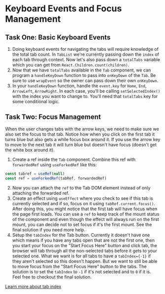 # Keyboard Events and Focus Management

## Task One: Basic Keyboard Events

1. Doing keyboard events for navigating the tabs will require knowledge of the total tab count. In `TabList` we're currently passing down the `index` of each tab through context. Now let's also pass down a `totalTabs` variable which you can get from `React.Children.count(children)`.
2. Now that we have `totalTabs` available in the `Tab` component, we can program a `handleKeyDown` function to pass into `onKeyDown` of the `Tab`. Be sure to use `wrapEvent` so the owner can pass down their own `onKeyDown`.
3. In your `handleKeyDown` function, handle the `event.key` for `Home`, `End`, `ArrowLeft`, `ArrowRight`. In each case, you'll be calling `setSelectedIndex()` with the index you want to change to. You'll need that `totalTabs` key for some conditional logic.

## Task Two: Focus Management

When the user changes tabs with the arrow keys, we need to make sure we also set the focus to that tab. Notice how when you click on the first tab it turns blue but also gets a while focus box around it. If you use the arrow key to move to the next tab it will turn blue but doesn't have focus (doesn't get the white box around it).

1. Create a ref inside the `Tab` component. Combine this ref with `forwardedRef` using `useForkedRef` like this:

```js
const tabref = useRef(null)
const ref = useForkedRef(tabRef, forwardedRef)
```

2. Now you can attach the `ref` to the Tab DOM element instead of only attaching the forwarded ref.
3. Create an effect using `useEffect` where you check to see if this tab is currently selected and if so, focus on it using `tabRef.current.focus()`. After doing this, you might notice that the first tab will have focus when the page first loads. You can use a `ref` to keep track of the mount status of the component and even though the effect will always run on the first mount, you can decide not to set focus if it's the first mount. See the final solution if you need more help.
4. Setup the `tabIndex` for the Tab button. Currently it doesn't have one which means if you have any tabs open that are not the first one, then you start your focus on the "Start Focus Here" button and click tab, the browser will tab through all the non-selected tabs before it gets to your selected one. What we want is for all tabs to have a `tabIndex={-1}` if they aren't selected so this doesn't happen. But we want to still be able to move focus from the "Start Focus Here" button to the tabs. The solution is to set the `tabIndex` to `-1` if it's not selected and to `0` if it is. Feel free to checkout the final solution.

[Learn more about tab index](https://developer.mozilla.org/en-US/docs/Web/HTML/Global_attributes/tabindex)
